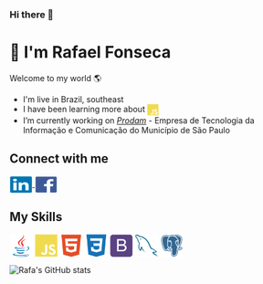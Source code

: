 ### Hi there 🤙

# 🤖 I'm Rafael Fonseca

Welcome to my world 🌎

- I'm live in Brazil, southeast
- I have been learning more about <img align="center" alt="angular" height="20" width="20" src="https://raw.githubusercontent.com/devicons/devicon/master/icons/javascript/javascript-plain.svg" style="max-width:100%;">
- I’m currently working on [*Prodam*](https://portal.prodam.sp.gov.br/) - Empresa de Tecnologia da Informação e Comunicação do Município de São Paulo

## Connect with me
<a href="https://www.linkedin.com/in/rafaelfonseca1984/" target="_blank"> <img align="center" alt="rafa-linkedln" height="30" width="40" src="https://raw.githubusercontent.com/devicons/devicon/master/icons/linkedin/linkedin-original.svg" style="max-width:100%;">
</a>
<a href="https://www.facebook.com/rafael.fonseca.37604/" target="_blank"> <img align="center" alt="rafa-facebook" height="30" width="40" src="https://raw.githubusercontent.com/devicons/devicon/master/icons/facebook/facebook-original.svg" style="max-width:100%;">
</a>

## My Skills
<img align="center" alt="java" height="40" width="40" src="https://raw.githubusercontent.com/devicons/devicon/master/icons/java/java-original.svg" style="max-width:100%;"> <img align="center" alt="javascript" height="40" width="40" src="https://raw.githubusercontent.com/devicons/devicon/master/icons/javascript/javascript-plain.svg" style="max-width:100%;"> <img align="center" alt="html" height="40" width="40" src="https://raw.githubusercontent.com/devicons/devicon/master/icons/html5/html5-plain.svg" style="max-width:100%;"> <img align="center" alt="css" height="40" width="40" src="https://raw.githubusercontent.com/devicons/devicon/master/icons/css3/css3-plain.svg" style="max-width:100%;"> <img align="center" alt="bootstrap" height="40" width="40" src="https://raw.githubusercontent.com/devicons/devicon/master/icons/bootstrap/bootstrap-plain.svg" style="max-width:100%;"> <img align="center" alt="mysql" height="40" width="40" src="https://raw.githubusercontent.com/devicons/devicon/master/icons/mysql/mysql-plain.svg" style="max-width:100%;"> <img align="center" alt="postgresql" height="40" width="40" src="https://raw.githubusercontent.com/devicons/devicon/master/icons/postgresql/postgresql-plain.svg" style="max-width:100%;">

![Rafa's GitHub stats](https://github-readme-stats.vercel.app/api?username=RaafaFonseca&show_icons=true&count_private=true&theme=highcontrast)
